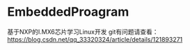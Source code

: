 # EmbeddedProagram
基于NXP的I.MX6芯片学习Linux开发
git有问题请查看：https://blog.csdn.net/qq_33320324/article/details/121893271
